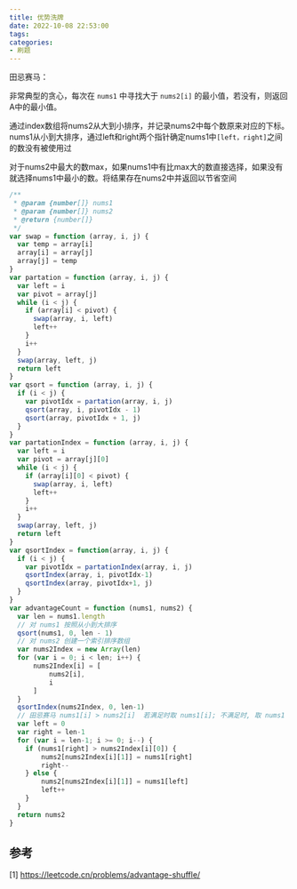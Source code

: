 ```yaml
---
title: 优势洗牌
date: 2022-10-08 22:53:00
tags:
categories:
- 刷题
---
```


田忌赛马：

非常典型的贪心，每次在 `nums1` 中寻找大于 `nums2[i]` 的最小值，若没有，则返回A中的最小值。

通过index数组将nums2从大到小排序，并记录nums2中每个数原来对应的下标。nums1从小到大排序，通过left和right两个指针确定nums1中`[left，right]`之间的数没有被使用过

对于nums2中最大的数max，如果nums1中有比max大的数直接选择，如果没有就选择nums1中最小的数。将结果存在nums2中并返回以节省空间
```javascript
/**
 * @param {number[]} nums1
 * @param {number[]} nums2
 * @return {number[]}
 */
var swap = function (array, i, j) {
  var temp = array[i]
  array[i] = array[j]
  array[j] = temp
}
var partation = function (array, i, j) {
  var left = i
  var pivot = array[j]
  while (i < j) {
    if (array[i] < pivot) {
      swap(array, i, left)
      left++
    }
    i++
  }
  swap(array, left, j)
  return left
}
var qsort = function (array, i, j) {
  if (i < j) {
    var pivotIdx = partation(array, i, j)
    qsort(array, i, pivotIdx - 1)
    qsort(array, pivotIdx + 1, j)
  }
}
var partationIndex = function (array, i, j) {
  var left = i
  var pivot = array[j][0]
  while (i < j) {
    if (array[i][0] < pivot) {
      swap(array, i, left)
      left++
    }
    i++
  }
  swap(array, left, j)
  return left
}
var qsortIndex = function(array, i, j) {
  if (i < j) {
    var pivotIdx = partationIndex(array, i, j)
    qsortIndex(array, i, pivotIdx-1)
    qsortIndex(array, pivotIdx+1, j)
  }
}
var advantageCount = function (nums1, nums2) {
  var len = nums1.length
  // 对 nums1 按照从小到大排序
  qsort(nums1, 0, len - 1)
  // 对 nums2 创建一个索引排序数组
  var nums2Index = new Array(len)
  for (var i = 0; i < len; i++) {
      nums2Index[i] = [
          nums2[i],
          i
      ]
  }
  qsortIndex(nums2Index, 0, len-1)
  // 田忌赛马 nums1[i] > nums2[i]  若满足时取 nums1[i]; 不满足时, 取 nums1 的最小值
  var left = 0
  var right = len-1
  for (var i = len-1; i >= 0; i--) {
    if (nums1[right] > nums2Index[i][0]) {
        nums2[nums2Index[i][1]] = nums1[right]
        right--
    } else {
        nums2[nums2Index[i][1]] = nums1[left]
        left++
    }
  }
  return nums2
}
```

## 参考
[1] https://leetcode.cn/problems/advantage-shuffle/
